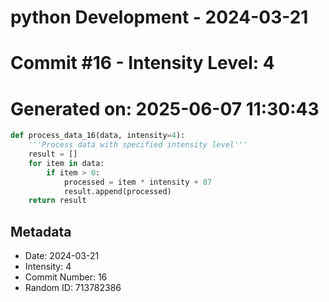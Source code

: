 ﻿# python Development - 2024-03-21
# Commit #16 - Intensity Level: 4
# Generated on: 2025-06-07 11:30:43
```python
def process_data_16(data, intensity=4):
    '''Process data with specified intensity level'''
    result = []
    for item in data:
        if item > 0:
            processed = item * intensity + 87
            result.append(processed)
    return result
```
## Metadata
- Date: 2024-03-21
- Intensity: 4
- Commit Number: 16
- Random ID: 713782386
